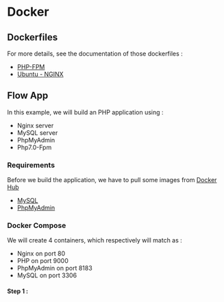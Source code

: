 # Docker

Dockerfiles
-----------

For more details, see the documentation of those dockerfiles :

* [PHP-FPM](https://github.com/DidYoun/Docker/tree/master/dockerfiles/phpfpm/README.md)
* [Ubuntu - NGINX](https://github.com/DidYoun/Docker/tree/master/dockerfiles/ubuntu-nginx/README.md)

Flow App
--------

In this example, we will build an PHP application using :
>
- Nginx server
- MySQL server
- PhpMyAdmin
- Php7.0-Fpm 

### Requirements

Before we build the application, we have to pull some images from [Docker Hub](https://hub.docker.com/) 
>
* [MySQL](https://hub.docker.com/_/mysql/) 
* [PhpMyAdmin](https://hub.docker.com/r/phpmyadmin/phpmyadmin/)

### Docker Compose

We will create 4 containers, which respectively will match as :
- Nginx on port 80
- PHP on port 9000
- PhpMyAdmin on port 8183
- MySQL on port 3306

#### Step 1 :

